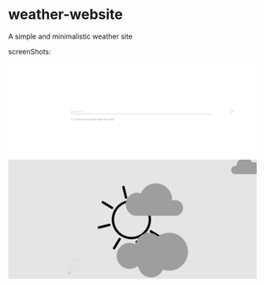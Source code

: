 # weather-website
A simple and minimalistic weather site


screenShots: 

![Image preview](1.png)
![Image preview](2.png)
